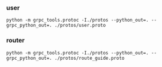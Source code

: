 

### user
```commandline
python -m grpc_tools.protoc -I./protos --python_out=. --grpc_python_out=. ./protos/user.proto
```

### router
```commandline
python -m grpc_tools.protoc -I./protos --python_out=. --grpc_python_out=. ./protos/route_guide.proto
```